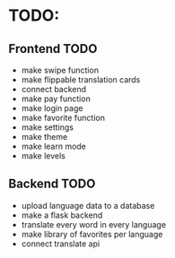 # TODO:

## Frontend TODO
- make swipe function
- make flippable translation cards
- connect backend
- make pay function
- make login page
- make favorite function
- make settings
- make theme
- make learn mode
- make levels

## Backend TODO
- upload language data to a database
- make a flask backend
- translate every word in every language
- make library of favorites per language
- connect translate api

